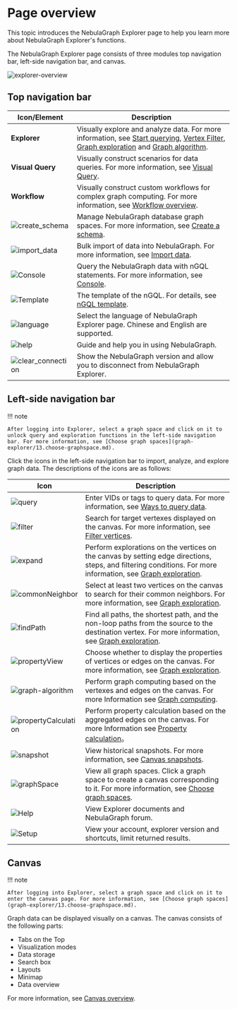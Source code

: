 # Page overview

This topic introduces the NebulaGraph Explorer page to help you learn more about NebulaGraph Explorer's functions.

The NebulaGraph Explorer page consists of three modules top navigation bar, left-side navigation bar, and canvas. 

![explorer-overview](https://docs-cdn.nebula-graph.com.cn/figures/ex-overview-220622-en.png)

## Top navigation bar

| Icon/Element                                                    | Description                                                 |
| ------------------------------------------------------------ | ---------------------------------------------------- |
| **Explorer**                                                 | Visually explore and analyze data. For more information, see [Start querying](graph-explorer/ex-ug-query-exploration.md), [Vertex Filter](graph-explorer/node-filtering.md), [Graph exploration](graph-explorer/ex-ug-graph-exploration.md) and [Graph algorithm](graph-explorer/graph-algorithm.md).     |
| **Visual Query**                                             | Visually construct scenarios for data queries. For more information, see [Visual Query](12.query-visually.md).          |
| **Workflow** |  Visually construct custom workflows for complex graph computing. For more information, see [Workflow overview](workflow/workflows.md). |
| ![create_schema](https://docs-cdn.nebula-graph.com.cn/figures/studio-nav-schema.png) | Manage NebulaGraph database graph spaces. For more information, see [Create a schema](db-management/10.create-schema.md).       |
| ![import_data](https://docs-cdn.nebula-graph.com.cn/figures/studio-btn-download.png) | Bulk import of data into NebulaGraph. For more information, see [Import data](db-management/11.import-data.md).          |
| ![Console](https://docs-cdn.nebula-graph.com.cn/figures/nav-console2.png) | Query the NebulaGraph data with nGQL statements. For more information, see [Console](db-management/explorer-console.md). |
| ![Template](https://docs-cdn.nebula-graph.com.cn/figures/icon-navbar-queryTemplate.png)| The template of the nGQL. For details, see [nGQL template](db-management/ngql-template.md).|
| ![language](https://docs-cdn.nebula-graph.com.cn/figures/navbar-language.png) | Select the language of  NebulaGraph Explorer page. Chinese and English are supported.   |
| ![help](https://docs-cdn.nebula-graph.com.cn/figures/navbar-help.png) | Guide and help you in using NebulaGraph.          |
| ![clear_connection](https://docs-cdn.nebula-graph.com.cn/figures/image-icon10.png) | Show the NebulaGraph version and allow you to disconnect from NebulaGraph Explorer.    |

## Left-side navigation bar

!!! note

    After logging into Explorer, select a graph space and click on it to unlock query and exploration functions in the left-side navigation bar. For more information, see [Choose graph spaces](graph-explorer/13.choose-graphspace.md).

Click the icons in the left-side navigation bar to import, analyze, and explore graph data. The descriptions of the icons are as follows:

| Icon  | Description |
| ----- | ---- |
| ![query](https://docs-cdn.nebula-graph.com.cn/figures/nav-query2.png) | Enter VIDs or tags to query data. For more information, see [Ways to query data](graph-explorer/ex-ug-query-exploration.md).     |
| ![filter](https://docs-cdn.nebula-graph.com.cn/figures/nav-filter.png) | Search for target vertexes displayed on the canvas. For more information, see [Filter vertices](graph-explorer/node-filtering.md).     |
| ![expand](https://docs-cdn.nebula-graph.com.cn/figures/nav-expand.png) | Perform explorations on the vertices on the canvas by setting edge directions, steps, and filtering conditions. For more information, see [Graph exploration](graph-explorer/ex-ug-graph-exploration.md).   |
| ![commonNeighbor](https://docs-cdn.nebula-graph.com.cn/figures/nav-commonNeighbor.png) | Select at least two vertices on the canvas to search for their common neighbors. For more information, see [Graph exploration](graph-explorer/ex-ug-graph-exploration.md).    |
| ![findPath](https://docs-cdn.nebula-graph.com.cn/figures/nav-findPath.png) | Find all paths, the shortest path, and the non-loop paths from the source to the destination vertex. For more information, see [Graph exploration](graph-explorer/ex-ug-graph-exploration.md).    |
| ![propertyView](https://docs-cdn.nebula-graph.com.cn/figures/nav-propertyView.png) | Choose whether to display the properties of vertices or edges on the canvas. For more information, see [Graph exploration](graph-explorer/ex-ug-graph-exploration.md).    |
| ![graph-algorithm](https://docs-cdn.nebula-graph.com.cn/figures/rightclickmenu-graphCalculation.png)| Perform graph computing based on the vertexes and edges on the canvas. For more Information see [Graph computing](graph-explorer/ex-ug-graph-exploration.md). |
| ![propertyCalculation](https://docs-cdn.nebula-graph.com.cn/figures/icon-nav-propertyCalculation.png)| Perform property calculation based on the aggregated edges on the canvas. For more Information see [Property calculation](graph-explorer/property-calculation.md)。 |
| ![snapshot](https://docs-cdn.nebula-graph.com.cn/figures/snapshot-history.png) | View historical snapshots. For more information, see [Canvas snapshots](canvas-operations/canvas-snapshot.md).     |
| ![graphSpace](https://docs-cdn.nebula-graph.com.cn/figures/nav-graphSpace.png) | View all graph spaces. Click a graph space to create a canvas corresponding to it. For more information, see [Choose graph spaces](graph-explorer/13.choose-graphspace.md).    |
| ![Help](https://docs-cdn.nebula-graph.com.cn/figures/nav-help.png) | View Explorer documents and NebulaGraph forum.     |
| ![Setup](https://docs-cdn.nebula-graph.com.cn/figures/nav-setup2.png) | View your account, explorer version and shortcuts, limit returned results.|

## Canvas

!!! note

    After logging into Explorer, select a graph space and click on it to enter the canvas page. For more information, see [Choose graph spaces](graph-explorer/13.choose-graphspace.md).

Graph data can be displayed visually on a canvas. The canvas consists of the following parts:

- Tabs on the Top
- Visualization modes
- Data storage
- Search box
- Layouts
- Minimap
- Data overview

For more information, see [Canvas overview](canvas-operations/canvas-overview.md).